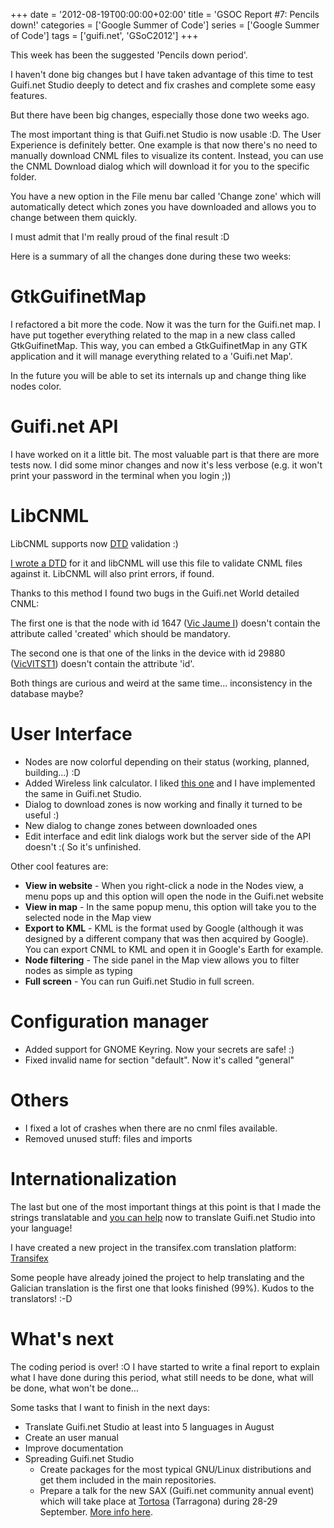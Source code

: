 +++
date = '2012-08-19T00:00:00+02:00'
title = 'GSOC Report #7: Pencils down!'
categories = ['Google Summer of Code']
series = ['Google Summer of Code']
tags = ['guifi.net', 'GSoC2012']
+++

This week has been the suggested 'Pencils down period'.

I haven't done big changes but I have taken advantage of this time to test Guifi.net Studio deeply to detect and fix crashes and complete some easy features.

But there have been big changes, especially those done two weeks ago.

The most important thing is that Guifi.net Studio is now usable :D. The User Experience is definitely better. One example is that now there's no need to manually download CNML files to visualize its content. Instead, you can use the CNML Download dialog which will download it for you to the specific folder.

You have a new option in the File menu bar called 'Change zone' which will automatically detect which zones you have downloaded and allows you to change between them quickly.

I must admit that I'm really proud of the final result :D

Here is a summary of all the changes done during these two weeks:

# GtkGuifinetMap

I refactored a bit more the code. Now it was the turn for the Guifi.net map. I have put together everything related to the map in a new class called GtkGuifinetMap. This way, you can embed a GtkGuifinetMap in any GTK application and it will manage everything related to a 'Guifi.net Map'.

In the future you will be able to set its internals up and change thing like nodes color.

# Guifi.net API

I have worked on it a little bit. The most valuable part is that there are more tests now. I did some minor changes and now it's less verbose (e.g. it won't print your password in the terminal when you login ;))

# LibCNML

LibCNML supports now [DTD](https://en.wikipedia.org/wiki/Document_Type_Definition) validation :)

[I wrote a DTD](https://gitorious.org/guifi-altres/guifinetstudio/blobs/master/tests/cnml.dtd) for it and libCNML will use this file to validate CNML files against it. LibCNML will also print errors, if found.

Thanks to this method I found two bugs in the Guifi.net World detailed CNML:

The first one is that the node with id 1647 ([Vic Jaume I](http://test.guifi.net/node/1647)) doesn't contain the attribute called 'created' which should be mandatory.

The second one is that one of the links in the device with id 29880 ([VicVITST1](http://test.guifi.net/es/guifi/device/29880)) doesn't contain the attribute 'id'.

Both things are curious and weird at the same time... inconsistency in the database maybe?

# User Interface

- Nodes are now colorful depending on their status (working, planned, building...) :D
- Added Wireless link calculator. I liked [this one](http://guifi.net/files/guificalculator.html) and I have implemented the same in Guifi.net Studio.
- Dialog to download zones is now working and finally it turned to be useful :)
- New dialog to change zones between downloaded ones
- Edit interface and edit link dialogs work but the server side of the API doesn't :( So it's unfinished.

Other cool features are:

- **View in website** - When you right-click a node in the Nodes view, a menu pops up and this option will open the node in the Guifi.net website
- **View in map** - In the same popup menu, this option will take you to the selected node in the Map view
- **Export to KML** - KML is the format used by Google (although it was designed by a different company that was then acquired by Google). You can export CNML to KML and open it in Google's Earth for example.
- **Node filtering** - The side panel in the Map view allows you to filter nodes as simple as typing
- **Full screen** - You can run Guifi.net Studio in full screen.

# Configuration manager

- Added support for GNOME Keyring. Now your secrets are safe! :)
- Fixed invalid name for section "default". Now it's called "general"

# Others

- I fixed a lot of crashes when there are no cnml files available.
- Removed unused stuff: files and imports

# Internationalization

The last but one of the most important things at this point is that I made the strings translatable and [you can help](https://lists.guifi.net/pipermail/guifi-gtra/2012-August/000073.html) now to translate Guifi.net Studio into your language!

I have created a new project in the transifex.com translation platform: [Transifex](https://www.transifex.com/projects/p/guifinetstudio/)

Some people have already joined the project to help translating and the Galician translation is the first one that looks finished (99%). Kudos to the translators! :-D

# What's next

The coding period is over! :O I have started to write a final report to explain what I have done during this period, what still needs to be done, what will be done, what won't be done...

Some tasks that I want to finish in the next days:

- Translate Guifi.net Studio at least into 5 languages in August
- Create an user manual
- Improve documentation
- Spreading Guifi.net Studio
  - Create packages for the most typical GNU/Linux distributions and get them included in the main repositories.
  - Prepare a talk for the new SAX (Guifi.net community annual event) which will take place at
    [Tortosa](https://en.wikipedia.org/wiki/Tortosa) (Tarragona) during 28-29 September. [More info here](https://lists.guifi.net/pipermail/guifi-usuaris/2012-August/018762.html).
